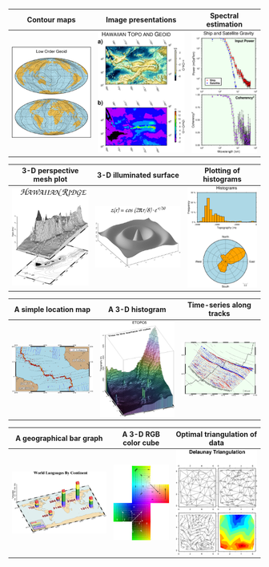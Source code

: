 
| Contour maps  | Image presentations | Spectral estimation |
|:-------------:|:---------:|:-------------:|
|[![](historic/figs/ex01.png)](historic/ex01.md) | [![](historic/figs/ex02.png)](historic/ex02.md) | [![](historic/figs/ex03.png)](historic/ex03.md) |

| 3-D perspective mesh plot | 3-D illuminated surface | Plotting of histograms |
|:-------------:|:---------:|:-------------:|
|[![](historic/figs/ex04.png)](historic/ex04.md) | [![](historic/figs/ex05.png)](historic/ex05.md) | [![](historic/figs/ex06.png)](historic/ex06.md) |

| A simple location map | A 3-D histogram | Time-series along tracks |
|:-------------:|:---------:|:-------------:|
|[![](historic/figs/ex07.png)](historic/ex07.md) | [![](historic/figs/ex08.png)](historic/ex08.md) | [![](historic/figs/ex09.png)](historic/ex09.md) |

| A geographical bar graph | A 3-D RGB color cube | Optimal triangulation of data |
|:-------------:|:---------:|:-------------:|
|[![](historic/figs/ex10.png)](historic/ex10.md) | [![](historic/figs/ex11.png)](historic/ex11.md) | [![](historic/figs/ex12.png)](historic/ex12.md) |